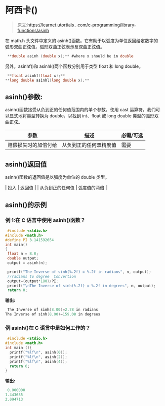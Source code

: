 # 阿西卡()

> 原文:[https://learnet utortials . com/c-programming/library-functions/asinh](https://learnetutorials.com/c-programming/library-functions/asinh)

在 math.h 头文件中定义的 asinh()函数。它有助于以弧度为单位返回给定数字的弧形双曲正弦值。弧形双曲正弦表示反双曲正弦值。

```c
 **double asinh (double x);** #where x should be in double 

```

另外，asinhf()和 asinhl()两个函数分别用于类型 float 和 long double。

```c
 **float asinhf(float x);** 
**long double asinhl(long double x);** 

```

## asinh()参数:

asinh()函数接受从负到正的任何值范围内的单个参数。使用 cast 运算符，我们可以显式地将类型转换为 double，以找到 int、float 或 long double 类型的弧形双曲正弦。

| 参数 | 描述 | 必需/可选 |
| --- | --- | --- |
| 赔偿损失时的加倍付给 | 从负到正的任何双精度值 | 需要 |

## asinh()返回值

asinh()函数的返回值是以弧度为单位的 double 类型。

| 投入 | 返回值 |
| 从负到正的任何值 | 弧度值的两倍 |

## asinh()的示例

### 例 1:在 C 语言中使用 asinh()函数？

```c
 #include <stdio.h>
#include <math.h>
#define PI 3.141592654
int main()
{
 float n = 8.0;
 double output;
 output = asinh(n);

 printf("The Inverse of sinh(%.2f) = %.2f in radians", n, output);
 //radians to degree  Convertion
 output=(output*180)/PI;
 printf("\nThe Inverse of sinh(%.2f) = %.2f in degrees", n, output);
 return 0; 

```

**输出:**

```c
 The Inverse of sinh(8.00)=2.78 in radians
The Inverse of sinh(8.00)=159.08 in degrees 
```

### 例 asinh()在 C 语言中是如何工作的？

```c
 #include <stdio.h>
#include <math.h>
int main (){
  printf("%lf\n", asinh(0));
  printf("%lf\n", asinh(2));
  printf("%lf\n", asinh(4));
  return 0;
} 

```

**输出:**

```c
 0.000000
1.443635
2.094713 
```